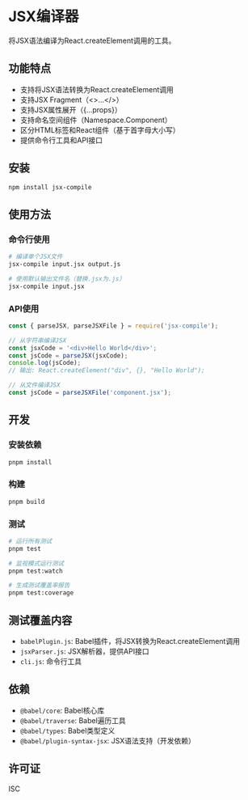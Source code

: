 # JSX编译器

将JSX语法编译为React.createElement调用的工具。

## 功能特点

- 支持将JSX语法转换为React.createElement调用
- 支持JSX Fragment（<>...</>）
- 支持JSX属性展开（{...props}）
- 支持命名空间组件（Namespace.Component）
- 区分HTML标签和React组件（基于首字母大小写）
- 提供命令行工具和API接口

## 安装

```bash
npm install jsx-compile
```

## 使用方法

### 命令行使用

```bash
# 编译单个JSX文件
jsx-compile input.jsx output.js

# 使用默认输出文件名（替换.jsx为.js）
jsx-compile input.jsx
```

### API使用

```javascript
const { parseJSX, parseJSXFile } = require('jsx-compile');

// 从字符串编译JSX
const jsxCode = '<div>Hello World</div>';
const jsCode = parseJSX(jsxCode);
console.log(jsCode);
// 输出: React.createElement("div", {}, "Hello World");

// 从文件编译JSX
const jsCode = parseJSXFile('component.jsx');
```

## 开发

### 安装依赖

```bash
pnpm install
```

### 构建

```bash
pnpm build
```

### 测试

```bash
# 运行所有测试
pnpm test

# 监视模式运行测试
pnpm test:watch

# 生成测试覆盖率报告
pnpm test:coverage
```

## 测试覆盖内容

- `babelPlugin.js`: Babel插件，将JSX转换为React.createElement调用
- `jsxParser.js`: JSX解析器，提供API接口
- `cli.js`: 命令行工具

## 依赖

- `@babel/core`: Babel核心库
- `@babel/traverse`: Babel遍历工具
- `@babel/types`: Babel类型定义
- `@babel/plugin-syntax-jsx`: JSX语法支持（开发依赖）

## 许可证

ISC